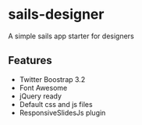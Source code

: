 # sails-designer

A simple sails app starter for designers

## Features

- Twitter Boostrap 3.2
- Font Awesome
- jQuery ready
- Default css and js files
- ResponsiveSlidesJs plugin